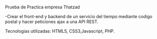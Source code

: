 
Prueba de Practica empresa Thatzad

-Crear el front-end y backend de un servicio del tiempo mediante codigo postal y hacer peticiones ajax a una API REST.

Tecnologias utilizadas: HTML5, CSS3,Javascript, PHP.
